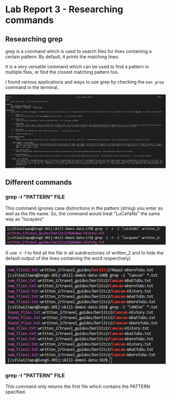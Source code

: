 # Lab Report 3 - Researching commands

## Researching grep

grep is a command which is used to search files for lines containing a certain pattern. By default, it prints the matching lines.

It is a very versatile command which can be used to find a pattern in multiple files, or find the closest matching pattern too.

I found various applications and ways to use grep by checking the ``` man grep ``` command in the terminal.

![Image](man_grep_1.png)


## Different commands

### grep -i "PATTERN" FILE

This command ignores case distinctions in the pattern (string) you enter as well as the file name. So, the command would treat "LuCaYaNs" the same way as "lucayans"

![Image](example1.png)

(I use -r -l to find all the file in all subdirectories of written_2 and to hide the default output of the lines containing the word respectively)

![Image](example2.png)


### grep -l "PATTERN" FILE

This command only returns the first file which contains the PATTERN specified.


